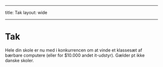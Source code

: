 * * *

title: Tak layout: wide

* * *

# Tak

Hele din skole er nu med i konkurrencen om at vinde et klassesæt af bærbare computere (eller for $10.000 andet it-udstyr). Gælder pt ikke danske skoler.